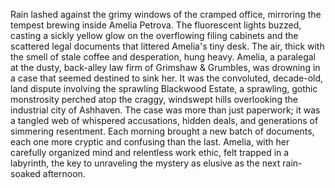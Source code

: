 Rain lashed against the grimy windows of the cramped office, mirroring the tempest brewing inside Amelia Petrova.  The fluorescent lights buzzed, casting a sickly yellow glow on the overflowing filing cabinets and the scattered legal documents that littered Amelia's tiny desk.  The air, thick with the smell of stale coffee and desperation, hung heavy.  Amelia, a paralegal at the dusty, back-alley law firm of Grimshaw & Grumbles, was drowning in a case that seemed destined to sink her.  It was the convoluted, decade-old, land dispute involving the sprawling Blackwood Estate, a sprawling, gothic monstrosity perched atop the craggy, windswept hills overlooking the industrial city of Ashhaven.  The case was more than just paperwork; it was a tangled web of whispered accusations, hidden deals, and generations of simmering resentment. Each morning brought a new batch of documents, each one more cryptic and confusing than the last.  Amelia, with her carefully organized mind and relentless work ethic, felt trapped in a labyrinth, the key to unraveling the mystery as elusive as the next rain-soaked afternoon.
